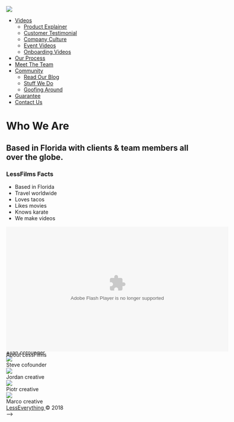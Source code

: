 
<!DOCTYPE html>
<html>
  <head>
    <script src="https://ajax.googleapis.com/ajax/libs/jquery/2.0.0/jquery.min.js"></script>
    <link href="https://cdnjs.cloudflare.com/ajax/libs/foundicons/3.0.0/foundation-icons.css" rel="stylesheet">
    <title>Our Story</title>
    <meta content='Our Story' property='og:title'>
    <meta content='Our Story' property='twitter:title'>
    <meta content='Your web traffic would rather watch an animated explainer video than read a bunch of text. We create explainer videos that convert web traffic into customers.' name='Description'>
    <meta content='Your web traffic would rather watch an animated explainer video than read a bunch of text. We create explainer videos that convert web traffic into customers.' property='og:description'>
    <meta content='Your web traffic would rather watch an animated explainer video than read a bunch of text. We create explainer videos that convert web traffic into customers.' property='twitter:description'>
    <meta content='https://lessfilms.com/images/logo.png' property='og:image'>
    <meta content='https://lessfilms.com/images/logo.png' property='og:image'>
    <meta content='LessFilms (http://lessfilms.com)' name='Author'>
    <meta content='@lessfilms' property='twitter:creator'>
    <!-- /- if current_article -->
    <!-- /%meta{ :name => "Author", :content => current_article.data.author } -->
    <meta content='https://lessfilms.com/about/' property='og:url'>
    <meta content='website' property='og:type'>
    <meta content='lessfilms' property='og:site_name'>
    <meta content='summary' property='twitter:card'>
    <!-- Hotjar Tracking Code for http://lessfilms.com -->
    <script>
    (function(h,o,t,j,a,r){
    h.hj=h.hj||function(){(h.hj.q=h.hj.q||[]).push(arguments)};
    h._hjSettings={hjid:276306,hjsv:5};
    a=o.getElementsByTagName('head')[0];
    r=o.createElement('script');r.async=1;
    r.src=t+h._hjSettings.hjid+j+h._hjSettings.hjsv;
    a.appendChild(r);
    })(window,document,'//static.hotjar.com/c/hotjar-','.js?sv=');
    </script>
    <!-- /// Edit head stuff -->
    <link href="/stylesheets/all.css" rel="stylesheet" type="text/css" media="all" />
    <script src="/javascripts/all.js" type="text/javascript"></script>
    <meta content='We specialize in creating badass Promotional Videos, Motion Graphics, Web Commercials, and Short Videos.' name='Description'>
    <meta name="robots" content="noindex, noarchive" />
    <link href="https://maxcdn.bootstrapcdn.com/font-awesome/4.4.0/css/font-awesome.min.css" rel="stylesheet">
    <!-- /<link rel="shortcut icon" href="/images/favicon.ico" type="image/x-icon"> -->
    <!-- /<link rel="icon" href="/images/favicon.ico" type="image/x-icon"> -->
    <script charset="ISO-8859-1" src="//fast.wistia.com/static/popover-v1.js"></script>
    <script src="//use.typekit.net/qmc3hyg.js"></script>
    <script>try{Typekit.load();}catch(e){}</script>
    <!-- // google analytics needed -->
    <!-- // perfect audience needed -->
    <script async src="//tend.io/track/1/4y7lEyrEe7Qp9yB0gF2S"></script>
    <!-- // JQuery CDN -->
    <script>
      (function(i,s,o,g,r,a,m){i['GoogleAnalyticsObject']=r;i[r]=i[r]||function(){
      (i[r].q=i[r].q||[]).push(arguments)},i[r].l=1*new Date();a=s.createElement(o),
      m=s.getElementsByTagName(o)[0];a.async=1;a.src=g;m.parentNode.insertBefore(a,m)
      })(window,document,'script','//www.google-analytics.com/analytics.js','ga');
    
      ga('create', 'UA-410495-21', 'auto');
      ga('send', 'pageview');
    
    </script>
  </head>
  <body class='about about_index'>
    <div id='fb-root'>
      <script>(function(d, s, id) {
      var js, fjs = d.getElementsByTagName(s)[0];
      if (d.getElementById(id)) return;
      js = d.createElement(s); js.id = id;
      js.src = "//connect.facebook.net/en_US/sdk.js#xfbml=1&version=v2.3&appId=8981773799";
      fjs.parentNode.insertBefore(js, fjs);
      }(document, 'script', 'facebook-jssdk'));</script>
    </div>
    <div id='header'>
      <div class='container'>
        <div id='logo'>
          <a href="/"><img src="/images/logo_color2.png" /></a>
        </div>
        <div id='nav'>
          <i class='fa fa-bars'></i>
          <ul class='menu'>
            <li class='menu-item video_li'>
              <a href="#"><i class='fa fa-play-circle'></i>
              Videos
              </a>
              <ul class='dropdown'>
                <li class='menu-item sub-menu explainer_li'>
                  <a href="/explainer_videos"><i class='fa fa-play-circle'></i>
                  Product Explainer
                  </a>
                </li>
                <li class='menu-item sub-menu testimonial_li'>
                  <a href="/testimonial_videos"><i class='fa fa-play-circle'></i>
                  Customer Testimonial
                  </a>
                </li>
                <li class='menu-item sub-menu culture_li'>
                  <a href="/company_culture_videos"><i class='fa fa-play-circle'></i>
                  Company Culture
                  </a>
                </li>
                <li class='menu-item sub-menu event_li'>
                  <a href="/event_videos"><i class='fa fa-play-circle'></i>
                  Event Videos
                  </a>
                </li>
                <li class='menu-item sub-menu event_li'>
                  <a href="/onboarding_videos"><i class='fa fa-play-circle'></i>
                  Onboarding Videos
                  </a>
                </li>
              </ul>
            </li>
            <li class='menu-item process_li'>
              <a href="/process"><i class='fa fa-film'></i>
              Our Process
              </a>
            </li>
            <li class='menu-item about_li'>
              <a href="/about"><i class='fa fa-smile-o'></i>
              Meet The Team
              </a>
            </li>
            <li class='menu-item community_li'>
              <a href="#"><i class='fa fa-globe'></i>
              Community
              </a>
              <ul class='dropdown'>
                <li class='menu-item sub-menu explainer_li'>
                  <a href="/blog"><i class='fa fa-globe'></i>
                  Read Our Blog
                  </a>
                </li>
                <li class='menu-item sub-menu testimonial_li'>
                  <a href="/community"><i class='fa fa-globe'></i>
                  Stuff We Do
                  </a>
                </li>
                <li class='menu-item sub-menu testimonial_li'>
                  <a href="/playing-around"><i class='fa fa-globe'></i>
                  Goofing Around
                  </a>
                </li>
              </ul>
            </li>
            <li class='menu-item guarantee_li'>
              <a href="/guarantee"><i class='fa fa-star'></i>
              Guarantee
              </a>
            </li>
            <li class='menu-item hireus_li'>
              <a href="/hire_us"><i class='fa fa-phone'></i>
              Contact Us
              </a>
            </li>
          </ul>
        </div>
      </div>
    </div>
    <div class='container rel'>
      <h1>Who We Are</h1>
      <h2>Based in Florida with clients & team members all over the globe.</h2>
      <div id='video_aboutpage'>
        <div id='video_content'>
          <h3>LessFilms Facts</h3>
          <ul>
            <li>
              <i class='fa fa-check'></i>
              Based in Florida
            </li>
            <li>
              <i class='fa fa-check'></i>
              Travel worldwide
            </li>
            <li>
              <i class='fa fa-check'></i>
              Loves tacos
            </li>
            <li>
              <i class='fa fa-check'></i>
              Likes movies
            </li>
            <li>
              <i class='fa fa-check'></i>
              Knows karate
            </li>
            <li>
              <i class='fa fa-check'></i>
              We make videos
            </li>
          </ul>
        </div>
        <div id='video_area'>
          <div class="wistia_responsive_padding" style="padding:56.25% 0 0 0;position:relative;"><div class="wistia_responsive_wrapper" style="height:100%;left:0;position:absolute;top:0;width:100%;">
          <div id="wistia_y7au65u07q" class="wistia_embed" style="width:100%;height:100%;"><div itemprop="video" itemscope itemtype="http://schema.org/VideoObject"><meta itemprop="name" content="About LessFilms" /><meta itemprop="duration" content="PT49S" /><meta itemprop="thumbnailUrl" content="https://embed-ssl.wistia.com/deliveries/7032d9d9e0253c395ee206e50ba0f0984fb050a6.bin" /><meta itemprop="contentURL" content="https://embed-ssl.wistia.com/deliveries/56b2affd183a5641f63d66bb3e3a181d4bb892ff.bin" /><meta itemprop="embedURL" content="https://embed-ssl.wistia.com/flash/embed_player_v2.0.swf?2015-02-27&autoPlay=false&banner=false&controlsVisibleOnLoad=true&customColor=7b796a&endVideoBehavior=default&fullscreenDisabled=true&hdUrl%5B2pass%5D=true&hdUrl%5Bext%5D=flv&hdUrl%5Bheight%5D=720&hdUrl%5Bsize%5D=16254214&hdUrl%5Btype%5D=hdflv&hdUrl%5Burl%5D=https%3A%2F%2Fembed-ssl.wistia.com%2Fdeliveries%2F35be4b7f453a79de36ed24d8d645a7850230ad3e.bin&hdUrl%5Bwidth%5D=1280&mediaDuration=49.658&playButtonVisible=true&quality=&showPlayButton=true&showPlaybar=true&showVolume=true&stillUrl=https%3A%2F%2Fembed-ssl.wistia.com%2Fdeliveries%2F7032d9d9e0253c395ee206e50ba0f0984fb050a6.bin%3Fimage_crop_resized%3D600x338&unbufferedSeek=false&videoUrl=https%3A%2F%2Fembed-ssl.wistia.com%2Fdeliveries%2F56b2affd183a5641f63d66bb3e3a181d4bb892ff.bin" /><meta itemprop="uploadDate" content="2015-10-01T15:30:36Z" /><object id="wistia_y7au65u07q_seo" classid="clsid:D27CDB6E-AE6D-11cf-96B8-444553540000" style="display:block;height:338px;position:relative;width:600px;"><param name="movie" value="https://embed-ssl.wistia.com/flash/embed_player_v2.0.swf?2015-02-27"></param><param name="allowfullscreen" value="true"></param><param name="bgcolor" value="#000000"></param><param name="wmode" value="opaque"></param><param name="flashvars" value="autoPlay=false&banner=false&controlsVisibleOnLoad=true&customColor=7b796a&endVideoBehavior=default&fullscreenDisabled=true&hdUrl%5B2pass%5D=true&hdUrl%5Bext%5D=flv&hdUrl%5Bheight%5D=720&hdUrl%5Bsize%5D=16254214&hdUrl%5Btype%5D=hdflv&hdUrl%5Burl%5D=https%3A%2F%2Fembed-ssl.wistia.com%2Fdeliveries%2F35be4b7f453a79de36ed24d8d645a7850230ad3e.bin&hdUrl%5Bwidth%5D=1280&mediaDuration=49.658&playButtonVisible=true&quality=&showPlayButton=true&showPlaybar=true&showVolume=true&stillUrl=https%3A%2F%2Fembed-ssl.wistia.com%2Fdeliveries%2F7032d9d9e0253c395ee206e50ba0f0984fb050a6.bin%3Fimage_crop_resized%3D600x338&unbufferedSeek=false&videoUrl=https%3A%2F%2Fembed-ssl.wistia.com%2Fdeliveries%2F56b2affd183a5641f63d66bb3e3a181d4bb892ff.bin"></param><embed src="https://embed-ssl.wistia.com/flash/embed_player_v2.0.swf?2015-02-27" allowfullscreen="true" bgcolor=#000000 flashvars="autoPlay=false&banner=false&controlsVisibleOnLoad=true&customColor=7b796a&endVideoBehavior=default&fullscreenDisabled=true&hdUrl%5B2pass%5D=true&hdUrl%5Bext%5D=flv&hdUrl%5Bheight%5D=720&hdUrl%5Bsize%5D=16254214&hdUrl%5Btype%5D=hdflv&hdUrl%5Burl%5D=https%3A%2F%2Fembed-ssl.wistia.com%2Fdeliveries%2F35be4b7f453a79de36ed24d8d645a7850230ad3e.bin&hdUrl%5Bwidth%5D=1280&mediaDuration=49.658&playButtonVisible=true&quality=&showPlayButton=true&showPlaybar=true&showVolume=true&stillUrl=https%3A%2F%2Fembed-ssl.wistia.com%2Fdeliveries%2F7032d9d9e0253c395ee206e50ba0f0984fb050a6.bin%3Fimage_crop_resized%3D600x338&unbufferedSeek=false&videoUrl=https%3A%2F%2Fembed-ssl.wistia.com%2Fdeliveries%2F56b2affd183a5641f63d66bb3e3a181d4bb892ff.bin" name="wistia_y7au65u07q_html" style="display:block;height:100%;position:relative;width:100%;" type="application/x-shockwave-flash" wmode="opaque"></embed></object><noscript itemprop="description">About LessFilms</noscript></div></div>
          </div></div>
          <script charset="ISO-8859-1" src="//fast.wistia.com/assets/external/E-v1.js"></script>
          <script>
          wistiaEmbed = Wistia.embed("y7au65u07q", {
          videoFoam: true
          });
          </script>
          <script charset="ISO-8859-1" src="//fast.wistia.com/embed/medias/y7au65u07q/metadata.js"></script>
        </div>
      </div>
      <div id='people'>
        <div class='person eric'>
          <div class='pic'>
            <img src="/images/team/Eric.jpg" />
          </div>
          <div class='who'>
            Eric
            <span class='title'>
              head honcho
            </span>
          </div>
        </div>
        <div class='person allan'>
          <div class='pic'>
            <img src="/images/team/Allan.jpg" />
          </div>
          <div class='who'>
            Allan
            <span class='title'>
              cofounder
            </span>
          </div>
        </div>
        <div class='person steve'>
          <div class='pic'>
            <img src="/images/team/Steve.jpg" />
          </div>
          <div class='who'>
            Steve
            <span class='title'>
              cofounder
            </span>
          </div>
        </div>
        <div class='person jordan'>
          <div class='pic'>
            <img src="/images/team/Jordan.jpg" />
          </div>
          <div class='who'>
            Jordan
            <span class='title'>
              creative
            </span>
          </div>
        </div>
        <div class='person chris'>
          <div class='pic'>
            <img src="/images/team/Piotr.png" />
          </div>
          <div class='who'>
            Piotr
            <span class='title'>
              creative
            </span>
          </div>
        </div>
        <div class='person marco'>
          <div class='pic'>
            <img src="/images/team/Marco.jpg" />
          </div>
          <div class='who'>
            Marco
            <span class='title'>
              creative
            </span>
          </div>
        </div>
      </div>
    </div>
    <div id='footer'>
      <div class='container'>
        <a href='http://lesseverything.com' target='blank' title='Less Everything - Ruby on Rails Development'>
          LessEverything
        </a>
        &copy;
        2018
      </div>
    </div>
    <!-- Facebook Pixel Code -->
    <script>
    !function(f,b,e,v,n,t,s){if(f.fbq)return;n=f.fbq=function(){n.callMethod?
    n.callMethod.apply(n,arguments):n.queue.push(arguments)};if(!f._fbq)f._fbq=n;
    n.push=n;n.loaded=!0;n.version='2.0';n.queue=[];t=b.createElement(e);t.async=!0;
    t.src=v;s=b.getElementsByTagName(e)[0];s.parentNode.insertBefore(t,s)}(window,
    document,'script','https://connect.facebook.net/en_US/fbevents.js');
    fbq('init', '727293340670898');
    fbq('track', 'PageView');
    </script>
    <noscript><img height="1" width="1" style="display:none"
    src="https://www.facebook.com/tr?id=727293340670898&ev=PageView&noscript=1"
    <!-- ></noscript> -->
    <!-- DO NOT MODIFY -->
    <!-- End Facebook Pixel Code -->
    <!-- Drip -->
    <script type="text/javascript">
    var _dcq = _dcq || [];
    var _dcs = _dcs || {}; 
    _dcs.account = '5854948';
    
    (function() {
    var dc = document.createElement('script');
    dc.type = 'text/javascript'; dc.async = true; 
    dc.src = '//tag.getdrip.com/5854948.js';
    var s = document.getElementsByTagName('script')[0];
    s.parentNode.insertBefore(dc, s);
    })();
    </script>
    
    <script src="http://fast.wistia.net/static/embed_shepherd-v1.js"></script>
    <script>
      window.wistiaEmbedShepherdReady = function(){
        wistiaEmbeds.bind("conversion", function(video, type, email, firstName, lastName) {
          _dcq.push(["identify", {
            email: email,
            first_name: firstName,
            last_name: lastName
          }]);
          _dcq.push(["track", "Submitted Wistia Turnstile", { video: video._name }]);
        });
      }
    </script>
    <script type="text/javascript">
    (function() {
      window._pa = window._pa || {};
      // _pa.orderId = "myOrderId"; // OPTIONAL: attach unique conversion identifier to conversions
      // _pa.revenue = "19.99"; // OPTIONAL: attach dynamic purchase values to conversions
      // _pa.productId = "myProductId"; // OPTIONAL: Include product ID for use with dynamic ads
      var pa = document.createElement('script'); pa.type = 'text/javascript'; pa.async = true;
      pa.src = ('https:' == document.location.protocol ? 'https:' : 'http:') + "//tag.marinsm.com/serve/55e759ff3e504e299b000006.js";
      var s = document.getElementsByTagName('script')[0]; s.parentNode.insertBefore(pa, s);
    })();
    </script>
    <!-- /= partial 'partials/exit' -->
  </body>
</html>
